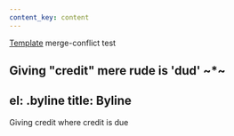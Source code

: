 ```yaml
---
content_key: content
---
```

[Template](../../patterns/03-templates-00-page/03-templates-00-page.html) merge-conflict test

Giving \"credit"
mere rude is 'dud'
~*~
---
el: .byline
title: Byline
---
Giving credit where credit is due

